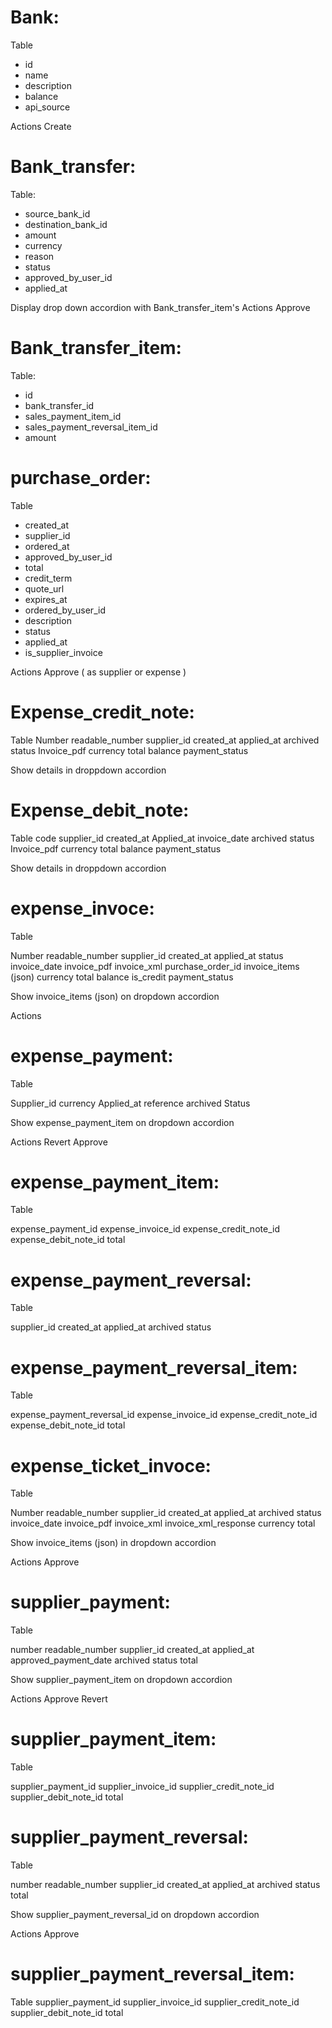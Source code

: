 # Bank:

Table

- id
- name
- description
- balance
- api_source

Actions
Create

# Bank_transfer:

Table:

- source_bank_id
- destination_bank_id
- amount
- currency
- reason
- status
- approved_by_user_id
- applied_at

Display drop down accordion with Bank_transfer_item's
Actions
Approve

# Bank_transfer_item:

Table:

- id
- bank_transfer_id
- sales_payment_item_id
- sales_payment_reversal_item_id
- amount

# purchase_order:

Table

- created_at
- supplier_id
- ordered_at
- approved_by_user_id
- total
- credit_term
- quote_url
- expires_at
- ordered_by_user_id
- description
- status
- applied_at
- is_supplier_invoice

Actions
Approve ( as supplier or expense )

# Expense_credit_note:

Table
Number
readable_number
supplier_id
created_at
applied_at
archived
status
Invoice_pdf
currency
total
balance
payment_status

Show details in droppdown accordion

# Expense_debit_note:

Table
code
supplier_id
created_at
Applied_at
invoice_date
archived
status
Invoice_pdf
currency
total
balance
payment_status

Show details in droppdown accordion

# expense_invoce:

Table

Number
readable_number
supplier_id
created_at
applied_at
status
invoice_date
invoice_pdf
invoice_xml
purchase_order_id
invoice_items (json)
currency
total
balance
is_credit
payment_status

Show invoice_items (json) on dropdown accordion

Actions

# expense_payment:

Table

Supplier_id
currency
Applied_at
reference
archived
Status

Show expense_payment_item on dropdown accordion

Actions
Revert
Approve

# expense_payment_item:

Table

expense_payment_id
expense_invoice_id
expense_credit_note_id
expense_debit_note_id
total

# expense_payment_reversal:

Table

supplier_id
created_at
applied_at
archived
status

# expense_payment_reversal_item:

Table

expense_payment_reversal_id
expense_invoice_id
expense_credit_note_id
expense_debit_note_id
total

# expense_ticket_invoce:

Table

Number
readable_number
supplier_id
created_at
applied_at
archived
status
invoice_date
invoice_pdf
invoice_xml
invoice_xml_response
currency
total

Show invoice_items (json) in dropdown accordion

Actions
Approve

# supplier_payment:

Table

number
readable_number
supplier_id
created_at
applied_at
approved_payment_date
archived
status
total

Show supplier_payment_item on dropdown accordion

Actions
Approve
Revert

# supplier_payment_item:

Table

supplier_payment_id
supplier_invoice_id
supplier_credit_note_id
supplier_debit_note_id
total

# supplier_payment_reversal:

Table

number
readable_number
supplier_id
created_at
applied_at
archived
status
total

Show supplier_payment_reversal_id on dropdown accordion

Actions
Approve

# supplier_payment_reversal_item:

Table
supplier_payment_id
supplier_invoice_id
supplier_credit_note_id
supplier_debit_note_id
total
